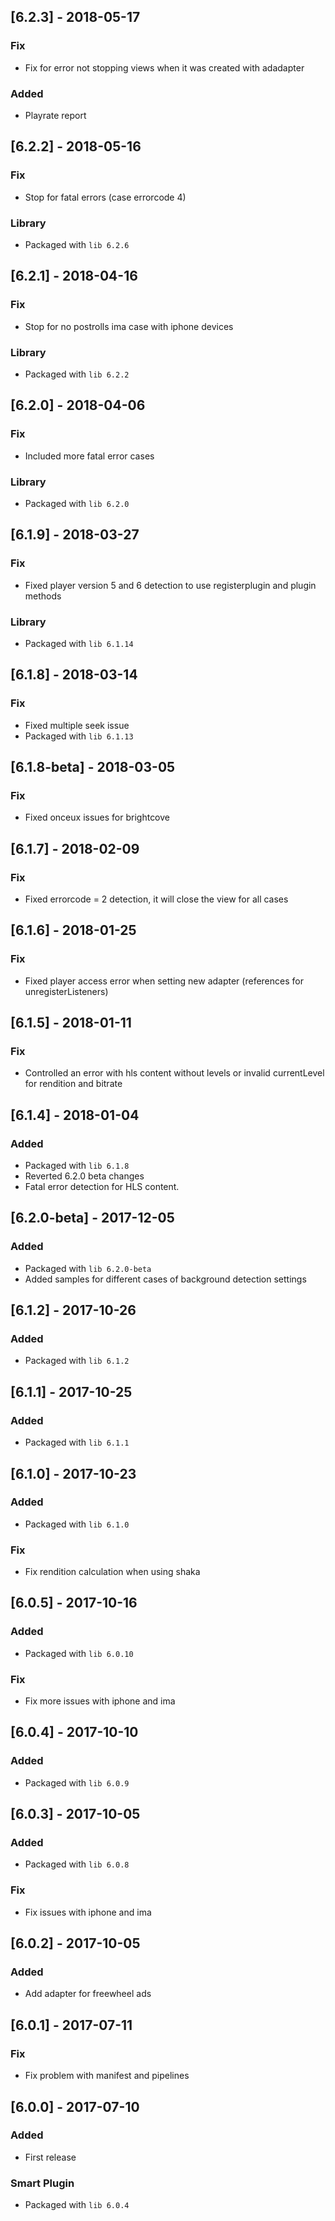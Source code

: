 ## [6.2.3] - 2018-05-17
### Fix
 - Fix for error not stopping views when it was created with adadapter
### Added
 - Playrate report

## [6.2.2] - 2018-05-16
### Fix
 - Stop for fatal errors (case errorcode 4)
### Library
 - Packaged with `lib 6.2.6`

## [6.2.1] - 2018-04-16
### Fix
 - Stop for no postrolls ima case with iphone devices
### Library
 - Packaged with `lib 6.2.2`

## [6.2.0] - 2018-04-06
### Fix
 - Included more fatal error cases
### Library
 - Packaged with `lib 6.2.0`

## [6.1.9] - 2018-03-27
### Fix
- Fixed player version 5 and 6 detection to use registerplugin and plugin methods
### Library
- Packaged with `lib 6.1.14`

## [6.1.8] - 2018-03-14
### Fix
- Fixed multiple seek issue
- Packaged with `lib 6.1.13`

## [6.1.8-beta] - 2018-03-05
### Fix
- Fixed onceux issues for brightcove

## [6.1.7] - 2018-02-09
### Fix
- Fixed errorcode = 2 detection, it will close the view for all cases

## [6.1.6] - 2018-01-25
### Fix
- Fixed player access error when setting new adapter (references for unregisterListeners)

## [6.1.5] - 2018-01-11
### Fix
- Controlled an error with hls content without levels or invalid currentLevel for rendition and bitrate

## [6.1.4] - 2018-01-04
### Added
- Packaged with `lib 6.1.8`
- Reverted 6.2.0 beta changes
- Fatal error detection for HLS content.

## [6.2.0-beta] - 2017-12-05
### Added
- Packaged with `lib 6.2.0-beta`
- Added samples for different cases of background detection settings

## [6.1.2] - 2017-10-26
### Added
- Packaged with `lib 6.1.2`

## [6.1.1] - 2017-10-25
### Added
- Packaged with `lib 6.1.1`

## [6.1.0] - 2017-10-23
### Added
- Packaged with `lib 6.1.0`
### Fix
- Fix rendition calculation when using shaka

## [6.0.5] - 2017-10-16
### Added
- Packaged with `lib 6.0.10`
### Fix
- Fix more issues with iphone and ima

## [6.0.4] - 2017-10-10
### Added
- Packaged with `lib 6.0.9`

## [6.0.3] - 2017-10-05
### Added
- Packaged with `lib 6.0.8`
### Fix
- Fix issues with iphone and ima

## [6.0.2] - 2017-10-05
### Added
- Add adapter for freewheel ads

## [6.0.1] - 2017-07-11
### Fix
- Fix problem with manifest and pipelines

## [6.0.0] - 2017-07-10
### Added
- First release

### Smart Plugin
- Packaged with `lib 6.0.4`
